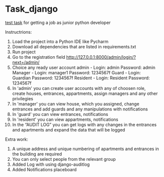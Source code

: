 # Task_django
[test task](https://docs.google.com/document/d/16f7axKvveGAB-R0KvTp8KtOSmnxrGZJr7_QELFvmrn8/edit#heading=h.3hhrszhva87t) for getting a job as junior python developer

Instructrions:
1. Load the project into a Python IDE like Pycharm
2. Download all dependencies that are listed in requirements.txt
3. Run project
4. Go to the registration field http://127.0.0.1:8000/admin/login/?next=/admin/
5. Choice any ready user account
   admin - Login: admin Password: admin
   Manager - Login: manager1 Password: 1234567f
   Guard - Login: Guardian Password: 1234567f
   Resident - Login: Resident Password: 1234567f
7. In 'admin' you can create user accounts with any of choosen role, create houses, entrances, appartments, assign managers and any other privilegies
8. In 'manager' you can view house, which you assigned, change entrances and add guards and any manipulations with notifications
9. In 'guard' you can view entrances, notifications
10. In 'resident' you can view appartments, notifications
11. In the “AUDIT LOG” you can get logs with any changes in the entrances and apartments and expand the data that will be logged



Extra work:
1. A unique address and unique numbering of apartments and entrances in the building are required
2. You can only select people from the relevant group
3. Added Log with using django-auditlog
4. Added Notifications placeboard
